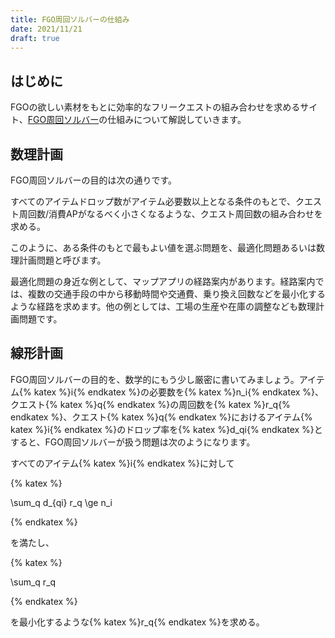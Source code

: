 ```yaml
---
title: FGO周回ソルバーの仕組み
date: 2021/11/21
draft: true
---
```


## はじめに

FGOの欲しい素材をもとに効率的なフリークエストの組み合わせを求めるサイト、[FGO周回ソルバー](https://fgo-farming-solver.vercel.app)の仕組みについて解説していきます。

## 数理計画

FGO周回ソルバーの目的は次の通りです。

すべてのアイテムドロップ数がアイテム必要数以上となる条件のもとで、クエスト周回数/消費APがなるべく小さくなるような、クエスト周回数の組み合わせを求める。

このように、ある条件のもとで最もよい値を選ぶ問題を、最適化問題あるいは数理計画問題と呼びます。

最適化問題の身近な例として、マップアプリの経路案内があります。経路案内では、複数の交通手段の中から移動時間や交通費、乗り換え回数などを最小化するような経路を求めます。他の例としては、工場の生産や在庫の調整なども数理計画問題です。

## 線形計画

FGO周回ソルバーの目的を、数学的にもう少し厳密に書いてみましょう。アイテム{% katex %}i{% endkatex %}の必要数を{% katex %}n_i{% endkatex %}、クエスト{% katex %}q{% endkatex %}の周回数を{% katex %}r_q{% endkatex %}、クエスト{% katex %}q{% endkatex %}におけるアイテム{% katex %}i{% endkatex %}のドロップ率を{% katex %}d_qi{% endkatex %}とすると、FGO周回ソルバーが扱う問題は次のようになります。

すべてのアイテム{% katex %}i{% endkatex %}に対して

{% katex %}

\sum_q d_{qi} r_q \ge n_i

{% endkatex %}

を満たし、

{% katex %}

\sum_q r_q

{% endkatex %}

を最小化するような{% katex %}r_q{% endkatex %}を求める。

